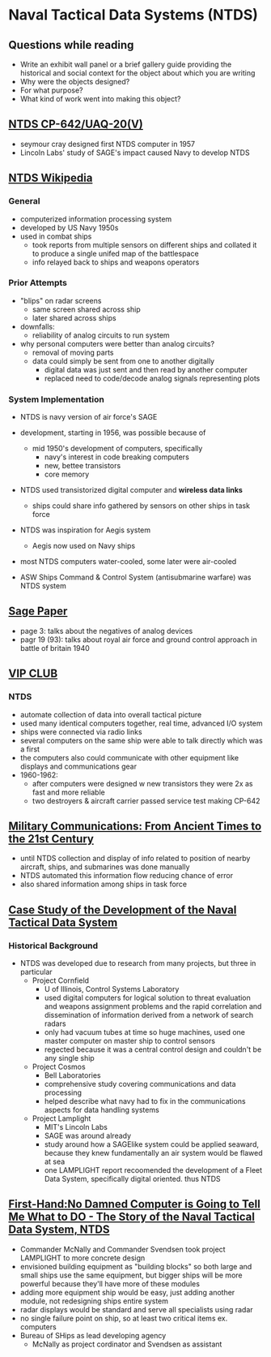 # Naval Tactical Data Systems (NTDS)
## Questions while reading

- Write an exhibit wall panel or a brief gallery guide providing the historical
    and social context for the object about which you are writing
- Why were the objects designed?
- For what purpose?
- What kind of work went into making this object?

## [NTDS CP-642/UAQ-20(V)](http://www.computerhistory.org/revolution/real-time-computing/6/125)

- seymour cray designed first NTDS computer in 1957
- Lincoln Labs' study of SAGE's impact caused Navy to develop NTDS

## [NTDS Wikipedia](https://en.wikipedia.org/wiki/Naval_Tactical_Data_System)

### General

- computerized information processing system
- developed by US Navy 1950s
- used in combat ships
    - took reports from multiple sensors on different ships and collated it to
        produce a single unifed map of the battlespace
    - info relayed back to ships and weapons operators


### Prior Attempts

- "blips" on radar screens
    - same screen shared across ship
    - later shared across ships
- downfalls:
    - reliability of analog circuits to run system
- why personal computers were better than analog circuits?
    - removal of moving parts
    - data could simply be sent from one to another digitally
        - digital data was just sent and then read by another computer
        - replaced need to code/decode analog signals representing plots

### System Implementation

- NTDS is navy version of air force's SAGE
- development, starting in 1956, was possible because of
    - mid 1950's development of computers, specifically
        - navy's interest in code breaking computers
        - new, bettee transistors
        - core memory
- NTDS used transistorized digital computer and __wireless data links__
    - ships could share info gathered by sensors on other ships in task force
- NTDS was inspiration for Aegis system
    - Aegis now used on Navy ships

- most NTDS computers water-cooled, some later were air-cooled
- ASW Ships Command & Control System (antisubmarine warfare) was NTDS system

## [Sage Paper](https://learning-modules.mit.edu/service/materials/groups/161478/files/82a29bd1-698c-4104-b0dc-244aa4703bdb/link?errorRedirect=%2Fmaterials%2Findex.html)

- page 3: talks about the negatives of analog devices
- pagr 19 (93): talks about royal air force and ground control approach in
    battle of britain 1940

## [VIP CLUB](http://vipclubmn.org/sysnavy.html)

### NTDS

- automate collection of data into overall tactical picture
- used many identical computers together, real time, advanced I/O system
- ships were connected via radio links
- several computers on the same ship were able to talk directly which was a
    first
- the computers also could communicate with other equipment like displays and
    communications gear
- 1960-1962:
    - after computers were designed w new transistors they were 2x as fast and
        more reliable
    - two destroyers & aircraft carrier passed service test making CP-642


## [Military Communications: From Ancient Times to the 21st Century](https://books.google.com/books?id=RBC2nY1rp5MC&pg=PA329&lpg=PA329&dq=who+funded+naval+tactical+data+system&source=bl&ots=9D7gCWR9L8&sig=xqT2HmRDb4SbDw9b6fTLMXHELOY&hl=en&sa=X&ved=0ahUKEwi_jYDz19fSAhVl04MKHXDGBeEQ6AEIUTAI#v=onepage&q=who%20funded%20naval%20tactical%20data%20system&f=false)

- until NTDS collection and display of info related to position of nearby
    aircraft, ships, and submarines was done manually
- NTDS automated this information flow reducing chance of error
- also shared information among ships in task force


## [Case Study of the Development of the Naval Tactical Data System](http://vipclubmn.org/BitsBakUp/Case%20Study%20of%20the%20Development%20of%20the%20Naval%20Tactical%20Data%20System%20(January%2029,%201964).pdf)

### Historical Background

- NTDS was developed due to research from many projects, but three in particular
    - Project Cornfield
        - U of Illinois, Control Systems Laboratory
        - used digital computers for logical solution to threat evaluation and
            weapons assignment problems and the rapid correlation and
            dissemination of information derived from a network of search radars
        - only had vacuum tubes at time so huge machines, used one master
            computer on master ship to control sensors
        - regected because it was a central control design and couldn't be
            any single ship
    - Project Cosmos
        - Bell Laboratories
        - comprehensive study covering communications and data processing
        - helped describe what navy had to fix in the communications aspects for
            data handling systems
    - Project Lamplight
        - MIT's Lincoln Labs
        - SAGE was around already
        - study around how a SAGElike system could be applied seaward, because
            they knew fundamentally an air system would be flawed at sea
        - one LAMPLIGHT report recoomended the development of a Fleet Data
            System, specifically digital oriented. thus NTDS

## [First-Hand:No Damned Computer is Going to Tell Me What to DO - The Story of the Naval Tactical Data System, NTDS](http://ethw.org/First-Hand:No_Damned_Computer_is_Going_to_Tell_Me_What_to_DO_-_The_Story_of_the_Naval_Tactical_Data_System,_NTDS)

- Commander McNally and Commander Svendsen took project LAMPLIGHT to more
    concrete design
- envisioned building equipment as "building blocks" so both large and small
    ships use the same equipment, but bigger ships will be more powerful
    because they'll have more of these modules
- adding more equipment ship would be easy, just adding another module, not
    redesigning ships entire system
- radar displays would be standard and serve all specialists using radar
- no single failure point on ship, so at least two critical items ex. computers
- Bureau of SHips as lead developing agency
    - McNally as project cordinator and Svendsen as assistant

